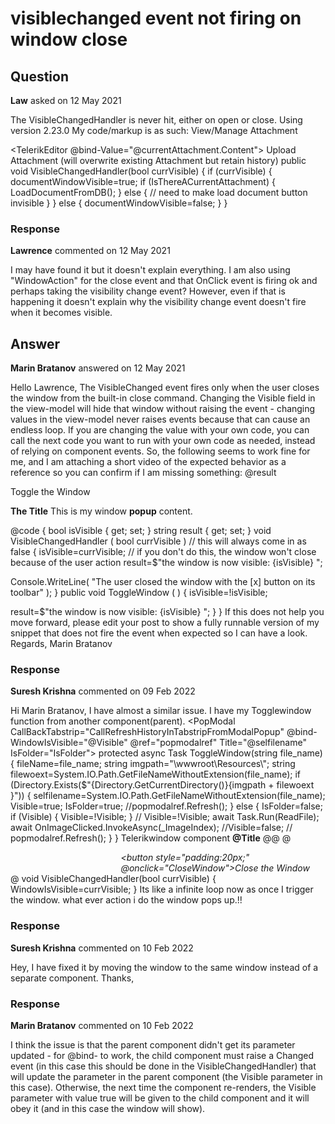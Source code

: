 # visiblechanged event not firing on window close

## Question

**Law** asked on 12 May 2021

The VisibleChangedHandler is never hit, either on open or close. Using version 2.23.0 My code/markup is as such: <TelerikWindow Visible="@documentWindowVisible" VisibleChanged="@VisibleChangedHandler"> <WindowTitle>View/Manage Attachment</WindowTitle> <WindowContent> <div id="tooltipmanagedocument" title="View Current Document"></div> <TelerikEditor @bind-Value="@currentAttachment.Content"></TelerikEditor> <TelerikButton OnClick="@UpsertDocument" Icon="save"></TelerikButton> <TelerikButton OnClick="@ExportToPDF" Icon="download"></TelerikButton> <label> Upload Attachment (will overwrite existing Attachment but retain history) <InputFile OnChange="@LoadDocumentFromDisk" accept=".docx"/> </label> </WindowContent> <WindowActions> <WindowAction Name="Maximize"></WindowAction> <WindowAction OnClick="hideManageDocument" Name="Close"></WindowAction> </WindowActions> </TelerikWindow> public void VisibleChangedHandler(bool currVisible) { if (currVisible) { documentWindowVisible=true; if (IsThereACurrentAttachment) { LoadDocumentFromDB(); } else { // need to make load document button invisible } } else { documentWindowVisible=false; } }

### Response

**Lawrence** commented on 12 May 2021

I may have found it but it doesn't explain everything. I am also using "WindowAction" for the close event and that OnClick event is firing ok and perhaps taking the visibility change event? However, even if that is happening it doesn't explain why the visibility change event doesn't fire when it becomes visible.

## Answer

**Marin Bratanov** answered on 12 May 2021

Hello Lawrence, The VisibleChanged event fires only when the user closes the window from the built-in close command. Changing the Visible field in the view-model will hide that window without raising the event - changing values in the view-model never raises events because that can cause an endless loop. If you are changing the value with your own code, you can call the next code you want to run with your own code as needed, instead of relying on component events. So, the following seems to work fine for me, and I am attaching a short video of the expected behavior as a reference so you can confirm if I am missing something: @result

<TelerikButton OnClick="@ToggleWindow">Toggle the Window</TelerikButton>

<TelerikWindow Visible="@isVisible" VisibleChanged="@VisibleChangedHandler">
<WindowTitle>
<strong>The Title</strong>
</WindowTitle>
<WindowContent>
This is my window <strong>popup</strong> content.
</WindowContent>
<WindowActions>
<WindowAction Name="Close" />
</WindowActions>
</TelerikWindow>

@code { bool isVisible { get; set; } string result { get; set; } void VisibleChangedHandler ( bool currVisible ) // this will always come in as false {
isVisible=currVisible; // if you don't do this, the window won't close because of the user action result=$"the window is now visible: {isVisible} ";

Console.WriteLine( "The user closed the window with the [x] button on its toolbar" );
} public void ToggleWindow ( ) {
isVisible=!isVisible;

result=$"the window is now visible: {isVisible} ";
}
} If this does not help you move forward, please edit your post to show a fully runnable version of my snippet that does not fire the event when expected so I can have a look. Regards, Marin Bratanov

### Response

**Suresh Krishna** commented on 09 Feb 2022

Hi Marin Bratanov, I have almost a similar issue. I have my Togglewindow function from another component(parent). <PopModal CallBackTabstrip="CallRefreshHistoryInTabstripFromModalPopup" @bind-WindowIsVisible="@Visible" @ref="popmodalref" Title="@selfilename" IsFolder="IsFolder"></PopModal> protected async Task ToggleWindow(string file_name) { fileName=file_name; string imgpath="\\wwwroot\\Resources\\"; string filewoext=System.IO.Path.GetFileNameWithoutExtension(file_name); if (Directory.Exists($"{Directory.GetCurrentDirectory()}{imgpath + filewoext }")) { selfilename=System.IO.Path.GetFileNameWithoutExtension(file_name); Visible=true; IsFolder=true; //popmodalref.Refresh(); } else { IsFolder=false; if (Visible) { Visible=!Visible; } // Visible=!Visible; await Task.Run(ReadFile); await OnImageClicked.InvokeAsync(_ImageIndex); //Visible=false; // popmodalref.Refresh(); } } Telerikwindow component <TelerikWindow Width="600px" Height="600px" Visible="@WindowIsVisible" VisibleChanged="@VisibleChangedHandler" Modal="true"> <WindowTitle> <strong>@Title</strong> </WindowTitle> <WindowContent> @*<Lighting rowCount="3" FolderPath="@Title"></Lighting>*@<Buttonarray OnImageClicked="CallRefreshHistoryInButtonArray" rowCount="3" FolderPath="@Title"></Buttonarray> @*<div style="padding-left:35%;"> <button style="padding:20px;" @onclick="CloseWindow">Close the Window</button> </div>*@</WindowContent> <WindowActions> <WindowAction Name="Close"></WindowAction> </WindowActions> </TelerikWindow> void VisibleChangedHandler(bool currVisible) { WindowIsVisible=currVisible; } Its like a infinite loop now as once I trigger the window. what ever action i do the window pops up.!!

### Response

**Suresh Krishna** commented on 10 Feb 2022

Hey, I have fixed it by moving the window to the same window instead of a separate component. Thanks,

### Response

**Marin Bratanov** commented on 10 Feb 2022

I think the issue is that the parent component didn't get its parameter updated - for @bind- to work, the child component must raise a <ParameterName>Changed event (in this case this should be done in the VisibleChangedHandler) that will update the parameter in the parent component (the Visible parameter in this case). Otherwise, the next time the component re-renders, the Visible parameter with value true will be given to the child component and it will obey it (and in this case the window will show).

